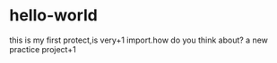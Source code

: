 # hello-world
this is my first protect,is very+1 import.how do you think about?
 a new practice project+1
